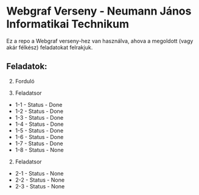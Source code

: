 # Webgraf Verseny - Neumann János Informatikai Technikum

Ez a repo a Webgraf verseny-hez van használva, ahova a megoldott (vagy akár félkész) feladatokat felrakjuk.

## Feladatok:

2. Forduló

1. Feladatsor
  * 1-1 - Status - Done
  * 1-2 - Status - Done
  * 1-3 - Status - Done
  * 1-4 - Status - Done
  * 1-5 - Status - Done
  * 1-6 - Status - Done
  * 1-7 - Status - Done
  * 1-8 - Status - None
2. Feladatsor
  * 2-1 - Status - None
  * 2-2 - Status - None
  * 2-3 - Status - None